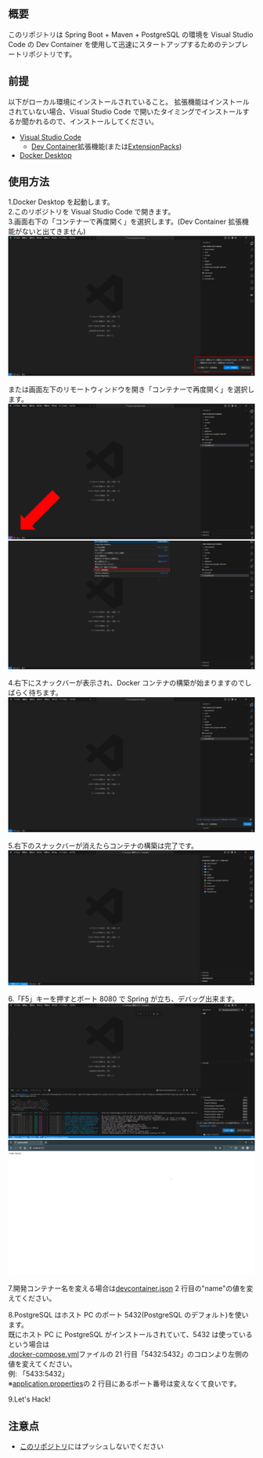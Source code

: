 ## 概要

このリポジトリは Spring Boot + Maven + PostgreSQL の環境を Visual Studio Code の Dev Container を使用して迅速にスタートアップするためのテンプレートリポジトリです。

## 前提

以下がローカル環境にインストールされていること。
拡張機能はインストールされていない場合、Visual Studio Code で開いたタイミングでインストールするか聞かれるので、インストールしてください。

- [Visual Studio Code](https://azure.microsoft.com/ja-jp/products/visual-studio-code)
  - [Dev Container](https://marketplace.visualstudio.com/items?itemName=ms-vscode-remote.remote-containers)拡張機能(または[ExtensionPacks](https://marketplace.visualstudio.com/items?itemName=ms-vscode-remote.vscode-remote-extensionpack))
- [Docker Desktop](https://www.docker.com/products/docker-desktop/)

## 使用方法

1.Docker Desktop を起動します。  
2.このリポジトリを Visual Studio Code で開きます。  
3.画面右下の「コンテナーで再度開く」を選択します。(Dev Container 拡張機能がないと出てきません)  
![image1](https://github.com/IES-ishikawa/assets/blob/main/tmp-spring-boot-maven-postgresql/image1.png)

または画面左下のリモートウィンドウを開き「コンテナーで再度開く」を選択します。  
![image2](https://github.com/IES-ishikawa/assets/blob/main/tmp-spring-boot-maven-postgresql/image2.png)  
![image3](https://github.com/IES-ishikawa/assets/blob/main/tmp-spring-boot-maven-postgresql/image3.png)

4.右下にスナックバーが表示され、Docker コンテナの構築が始まりますのでしばらく待ちます。  
![image4](https://github.com/IES-ishikawa/assets/blob/main/tmp-spring-boot-maven-postgresql/image4.png)

5.右下のスナックバーが消えたらコンテナの構築は完了です。  
![image5](https://github.com/IES-ishikawa/assets/blob/main/tmp-spring-boot-maven-postgresql/image5.png)

6.「F5」キーを押すとポート 8080 で Spring が立ち、デバッグ出来ます。  
![image6](https://github.com/IES-ishikawa/assets/blob/main/tmp-spring-boot-maven-postgresql/image6.png)  
![image7](https://github.com/IES-ishikawa/assets/blob/main/tmp-spring-boot-maven-postgresql/image7.png)

7.開発コンテナー名を変える場合は[devcontainer.json](.devcontainer/devcontainer.json) 2 行目の"name"の値を変えてください。

8.PostgreSQL はホスト PC のポート 5432(PostgreSQL のデフォルト)を使います。  
既にホスト PC に PostgreSQL がインストールされていて、5432 は使っているという場合は  
[.docker-compose.yml](./.devcontainer/docker-compose.yml)ファイルの 21 行目「5432:5432」のコロンより左側の値を変えてください。  
例: 「5433:5432」  
※[application.properties](./src/main/resources/application.properties)の 2 行目にあるポート番号は変えなくて良いです。

9.Let's Hack!

## 注意点

- [このリポジトリ](https://github.com/IES-ishikawa/tmp-spring-boot-maven-postgresql.git)にはプッシュしないでください
